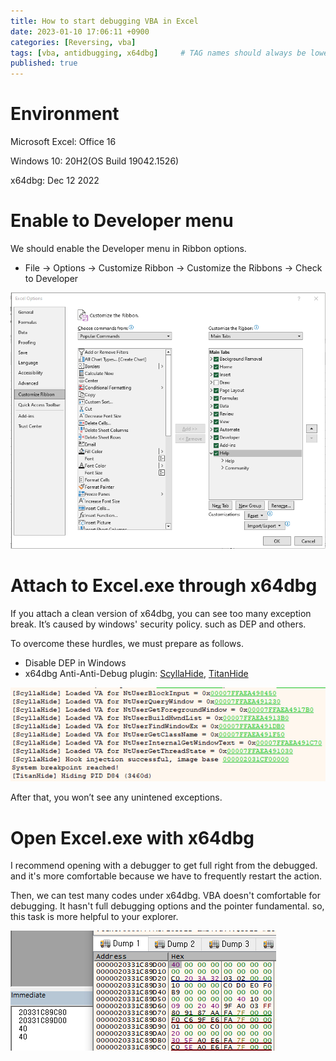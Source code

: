 ```yaml
---
title: How to start debugging VBA in Excel
date: 2023-01-10 17:06:11 +0900
categories: [Reversing, vba]
tags: [vba, antidbugging, x64dbg]     # TAG names should always be lowercase
published: true
---
```



# Environment
Microsoft Excel: Office 16

Windows 10: 20H2(OS Build 19042.1526)

x64dbg: Dec 12 2022

# Enable to Developer menu

We should enable the Developer menu in Ribbon options.

- File → Options → Customize Ribbon → Customize the Ribbons → Check to Developer

![20230110-1](../assets/img/posts/2023-01-10/20230110-1.png)


# Attach to Excel.exe through x64dbg

If you attach a clean version of x64dbg, you can see too many exception break. It’s caused by windows' security policy. such as DEP and others.

To overcome these hurdles, we must prepare as follows.

- Disable DEP in Windows
- x64dbg Anti-Anti-Debug plugin: [ScyllaHide](https://github.com/x64dbg/ScyllaHide), [TitanHide](https://github.com/mrexodia/TitanHide)

![20230110-2](../assets/img/posts/2023-01-10/20230110-2.png)


After that, you won’t see any unintened exceptions.

# Open Excel.exe with x64dbg

I recommend opening with a debugger to get full right from the debugged. and it's more comfortable because we have to frequently restart the action.

Then, we can test many codes under x64dbg. VBA doesn't comfortable for debugging. It hasn't full debugging options and the pointer fundamental. so, this task is more helpful to your explorer.

![20230110-3](../assets/img/posts/2023-01-10/20230110-3.png)